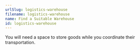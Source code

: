 ```yaml
---
urlSlug: logistics-warehouse
filename: logistics-warehouse
name: Find a Suitable Warehouse
id: logistics-warehouse
---
```

You will need a space to store goods while you coordinate their transportation.
